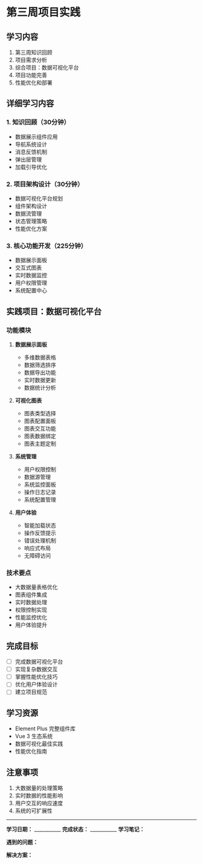 # 第三周项目实践

## 学习内容
1. 第三周知识回顾
2. 项目需求分析
3. 综合项目：数据可视化平台
4. 项目功能完善
5. 性能优化和部署

## 详细学习内容

### 1. 知识回顾（30分钟）
- 数据展示组件应用
- 导航系统设计
- 消息反馈机制
- 弹出层管理
- 加载引导优化

### 2. 项目架构设计（30分钟）
- 数据可视化平台规划
- 组件架构设计
- 数据流管理
- 状态管理策略
- 性能优化方案

### 3. 核心功能开发（225分钟）
- 数据展示面板
- 交互式图表
- 实时数据监控
- 用户权限管理
- 系统配置中心

## 实践项目：数据可视化平台

### 功能模块
1. **数据展示面板**
   - 多维数据表格
   - 数据筛选排序
   - 数据导出功能
   - 实时数据更新
   - 数据统计分析

2. **可视化图表**
   - 图表类型选择
   - 图表配置面板
   - 图表交互功能
   - 图表数据绑定
   - 图表主题定制

3. **系统管理**
   - 用户权限控制
   - 数据源管理
   - 系统监控面板
   - 操作日志记录
   - 系统配置管理

4. **用户体验**
   - 智能加载状态
   - 操作反馈提示
   - 错误处理机制
   - 响应式布局
   - 无障碍访问

### 技术要点
- 大数据量表格优化
- 图表组件集成
- 实时数据处理
- 权限控制实现
- 性能监控优化
- 用户体验提升

## 完成目标
- [ ] 完成数据可视化平台
- [ ] 实现复杂数据交互
- [ ] 掌握性能优化技巧
- [ ] 优化用户体验设计
- [ ] 建立项目规范

## 学习资源
- Element Plus 完整组件库
- Vue 3 生态系统
- 数据可视化最佳实践
- 性能优化指南

## 注意事项
1. 大数据量的处理策略
2. 实时数据的性能影响
3. 用户交互的响应速度
4. 系统的可扩展性

---

**学习日期：** ___________
**完成状态：** ___________
**学习笔记：**



**遇到的问题：**



**解决方案：**